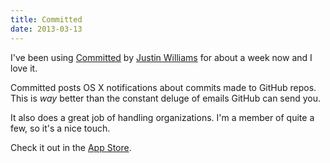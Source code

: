 ```yaml
---
title: Committed
date: 2013-03-13
---
```



I've been using [Committed](https://itunes.apple.com/ca/app/committed/id560767719?mt=12) by [Justin Williams](https://twitter.com/justin) for about a week now and I love it.

Committed posts OS X notifications about commits made to GitHub repos. This is _way_ better than the constant deluge of emails GitHub can send you.

It also does a great job of handling organizations. I'm a member of quite a few, so it's a nice touch.

Check it out in the [App Store](https://itunes.apple.com/ca/app/committed/id560767719?mt=12).


  